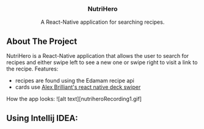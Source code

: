 


<!-- PROJECT LOGO -->
<br />
<p align="center">

  <h3 align="center">NutriHero</h3>

  <p align="center">
    A React-Native application for searching recipes.
    <br />
  </p>
</p>


<!-- ABOUT THE PROJECT -->
## About The Project

NutriHero is a React-Native application that allows the user to search for recipes and either swipe left to see a new one or swipe right to visit a link to the recipe.
Features:
* recipes are found using the Edamam recipe api
* cards use <a href="https://github.com/alexbrillant/react-native-deck-swiper">Alex Brilliant's react native deck swiper</a>

How the app looks: 
![alt text][nutriheroRecording1.gif]

<!-- GETTING STARTED -->
## Using Intellij IDEA:
